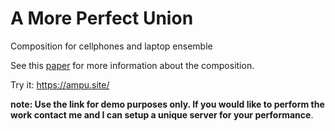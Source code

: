 # A More Perfect Union

Composition for cellphones and laptop ensemble

See this [paper](http://tatecarson.com/assets/papers/wac-2018-perfect.pdf) for more information about the composition. 

Try it: <https://ampu.site/>

**note: Use the link for demo purposes only. If you would like to perform the work contact me and I can setup a unique server for your performance**. 